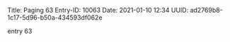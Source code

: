 Title: Paging 63
Entry-ID: 10063
Date: 2021-01-10 12:34
UUID: ad2769b8-1c17-5d96-b50a-434593df062e

entry 63
